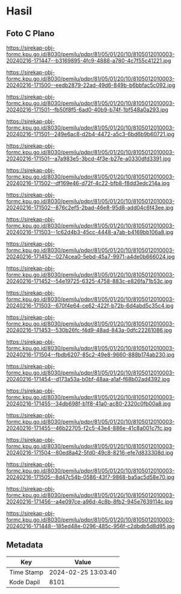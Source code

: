 # Hasil

## Foto C Plano

https://sirekap-obj-formc.kpu.go.id/8030/pemilu/pdpr/81/05/01/20/10/8105012010003-20240216-171447--b3169895-4fc9-4888-a780-4c7f55c41221.jpg

https://sirekap-obj-formc.kpu.go.id/8030/pemilu/pdpr/81/05/01/20/10/8105012010003-20240216-171500--eedb2879-22ad-49d6-849b-b6bbfac5c092.jpg

https://sirekap-obj-formc.kpu.go.id/8030/pemilu/pdpr/81/05/01/20/10/8105012010003-20240216-171501--fb50f8f5-6ad0-40b9-b74f-1bf548a0a293.jpg

https://sirekap-obj-formc.kpu.go.id/8030/pemilu/pdpr/81/05/01/20/10/8105012010003-20240216-171501--249e6ac8-d2b4-4472-a5c3-6bd6b9b60721.jpg

https://sirekap-obj-formc.kpu.go.id/8030/pemilu/pdpr/81/05/01/20/10/8105012010003-20240216-171501--a7a983e5-3bcd-4f3e-b27e-a0330dfd3391.jpg

https://sirekap-obj-formc.kpu.go.id/8030/pemilu/pdpr/81/05/01/20/10/8105012010003-20240216-171502--df169e46-d72f-4c22-bfb8-f8dd3edc214a.jpg

https://sirekap-obj-formc.kpu.go.id/8030/pemilu/pdpr/81/05/01/20/10/8105012010003-20240216-171502--876c2ef5-2bad-46e8-95d8-add04c6f43ee.jpg

https://sirekap-obj-formc.kpu.go.id/8030/pemilu/pdpr/81/05/01/20/10/8105012010003-20240216-171503--1c62d4b3-45cc-4448-a7ab-b4169bb106a8.jpg

https://sirekap-obj-formc.kpu.go.id/8030/pemilu/pdpr/81/05/01/20/10/8105012010003-20240216-171452--0274cea0-5ebd-45a7-9971-a4de0b666024.jpg

https://sirekap-obj-formc.kpu.go.id/8030/pemilu/pdpr/81/05/01/20/10/8105012010003-20240216-171452--54e19725-6325-4758-883c-e826fa71b53c.jpg

https://sirekap-obj-formc.kpu.go.id/8030/pemilu/pdpr/81/05/01/20/10/8105012010003-20240216-171503--670f4e64-ce62-422f-b72b-6d4abd5c35c4.jpg

https://sirekap-obj-formc.kpu.go.id/8030/pemilu/pdpr/81/05/01/20/10/8105012010003-20240216-171453--530b26fc-f4d9-48ad-843a-0dfc22261086.jpg

https://sirekap-obj-formc.kpu.go.id/8030/pemilu/pdpr/81/05/01/20/10/8105012010003-20240216-171504--fbdb6207-85c2-49e8-9660-888b174ab230.jpg

https://sirekap-obj-formc.kpu.go.id/8030/pemilu/pdpr/81/05/01/20/10/8105012010003-20240216-171454--d173a53a-b0bf-48aa-a1af-f68b02ad4392.jpg

https://sirekap-obj-formc.kpu.go.id/8030/pemilu/pdpr/81/05/01/20/10/8105012010003-20240216-171455--34db698f-b1f8-41a0-ac80-2320c0fb00a8.jpg

https://sirekap-obj-formc.kpu.go.id/8030/pemilu/pdpr/81/05/01/20/10/8105012010003-20240216-171455--46b22705-f2c5-43e4-886e-41c8a001c7fc.jpg

https://sirekap-obj-formc.kpu.go.id/8030/pemilu/pdpr/81/05/01/20/10/8105012010003-20240216-171504--80ed8a42-5fd0-49c8-8216-efe7d833308d.jpg

https://sirekap-obj-formc.kpu.go.id/8030/pemilu/pdpr/81/05/01/20/10/8105012010003-20240216-171505--8d47c54b-0586-43f7-9868-ba5ac5d58e70.jpg

https://sirekap-obj-formc.kpu.go.id/8030/pemilu/pdpr/81/05/01/20/10/8105012010003-20240216-171456--a4e097ce-a96d-4c8b-8fb2-945e7639114c.jpg

https://sirekap-obj-formc.kpu.go.id/8030/pemilu/pdpr/81/05/01/20/10/8105012010003-20240216-171448--185ed48e-0296-485c-956f-c2dbdb5d8d95.jpg


## Metadata

| Key        | Value               |
| ---------- | ------------------- |
| Time Stamp | 2024-02-25 13:03:40 |
| Kode Dapil | 8101                |



